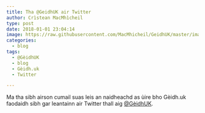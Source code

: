 ```yaml
---
title: Tha @GeidhUK air Twitter
author: Crìstean MacMhìcheil
type: post
date: 2018-01-01 23:04:14
image: https://raw.githubusercontent.com/MacMhicheil/GeidhUK/master/images/2018-01-01-tha-geidhuk-air-twitter.jpg
categories:
  - blog
tags:
  - @GèidhUK
  - blog
  - Gèidh.uk
  - Twitter

---
```

Ma tha sibh airson cumail suas leis an naidheachd as ùire bho Gèidh.uk faodaidh sibh gar leantainn air Twitter thall aig [@GèidhUK][1].

 [1]: https://www.twitter.com/GeidhUK
